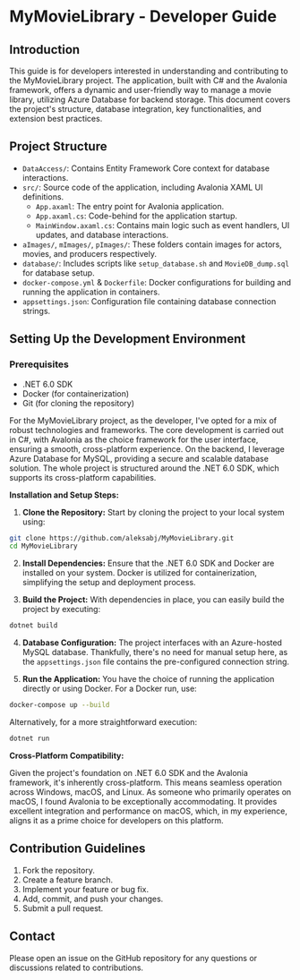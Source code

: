 # MyMovieLibrary - Developer Guide

## Introduction

This guide is for developers interested in understanding and contributing to the MyMovieLibrary project. The application, built with C# and the Avalonia framework, offers a dynamic and user-friendly way to manage a movie library, utilizing Azure Database for backend storage. This document covers the project's structure, database integration, key functionalities, and extension best practices.

## Project Structure

- `DataAccess/`: Contains Entity Framework Core context for database interactions.
- `src/`: Source code of the application, including Avalonia XAML UI definitions.
    - `App.axaml`: The entry point for Avalonia application.
    - `App.axaml.cs`: Code-behind for the application startup.
    - `MainWindow.axaml.cs`: Contains main logic such as event handlers, UI updates, and database interactions.
- `aImages/`, `mImages/`, `pImages/`: These folders contain images for actors, movies, and producers respectively.
- `database/`: Includes scripts like `setup_database.sh` and `MovieDB_dump.sql` for database setup.
- `docker-compose.yml` & `Dockerfile`: Docker configurations for building and running the application in containers.
- `appsettings.json`: Configuration file containing database connection strings.

## Setting Up the Development Environment

### Prerequisites

- .NET 6.0 SDK
- Docker (for containerization)
- Git (for cloning the repository)

For the MyMovieLibrary project, as the developer, I've opted for a mix of robust technologies and frameworks. The core development is carried out in C#, with Avalonia as the choice framework for the user interface, ensuring a smooth, cross-platform experience. On the backend, I leverage Azure Database for MySQL, providing a secure and scalable database solution. The whole project is structured around the .NET 6.0 SDK, which supports its cross-platform capabilities.

**Installation and Setup Steps:**

1. **Clone the Repository:**
Start by cloning the project to your local system using:
```bash
git clone https://github.com/aleksabj/MyMovieLibrary.git
cd MyMovieLibrary
```

2. **Install Dependencies:**
Ensure that the .NET 6.0 SDK and Docker are installed on your system. Docker is utilized for containerization, simplifying the setup and deployment process.

3. **Build the Project:**
With dependencies in place, you can easily build the project by executing:
```bash
dotnet build
```

4. **Database Configuration:**
The project interfaces with an Azure-hosted MySQL database. Thankfully, there's no need for manual setup here, as the `appsettings.json` file contains the pre-configured connection string.

5. **Run the Application:**
You have the choice of running the application directly or using Docker. For a Docker run, use:
```bash
docker-compose up --build
```
Alternatively, for a more straightforward execution:
```bash
dotnet run
```

**Cross-Platform Compatibility:**

Given the project's foundation on .NET 6.0 SDK and the Avalonia framework, it's inherently cross-platform. This means seamless operation across Windows, macOS, and Linux. As someone who primarily operates on macOS, I found Avalonia to be exceptionally accommodating. It provides excellent integration and performance on macOS, which, in my experience, aligns it as a prime choice for developers on this platform.


## Contribution Guidelines

1. Fork the repository.
2. Create a feature branch.
3. Implement your feature or bug fix.
4. Add, commit, and push your changes.
5. Submit a pull request.

## Contact

Please open an issue on the GitHub repository for any questions or discussions related to contributions.
